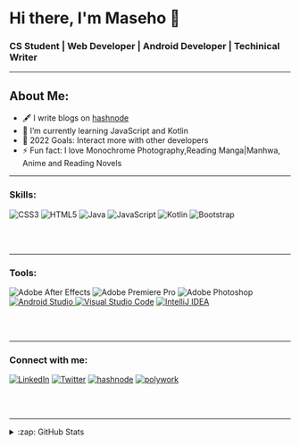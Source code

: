 # Hi there, I'm Maseho 👋 


### CS Student | Web Developer | Android Developer | Techinical Writer
---
## About Me:
-  🖋 I write blogs on [hashnode](https://randomseho.hashnode.dev/)
- 🌱 I’m currently learning JavaScript and Kotlin
- 🥅 2022 Goals: Interact more with other developers
- ⚡ Fun fact: I love Monochrome Photography,Reading Manga|Manhwa, Anime and Reading Novels

---

### Skills:

![CSS3](https://img.shields.io/badge/css3-%231572B6.svg?style=for-the-badge&logo=css3&logoColor=white) ![HTML5](https://img.shields.io/badge/html5-%23E34F26.svg?style=for-the-badge&logo=html5&logoColor=white) ![Java](https://img.shields.io/badge/java-%23ED8B00.svg?style=for-the-badge&logo=java&logoColor=white) ![JavaScript](https://img.shields.io/badge/javascript-%23323330.svg?style=for-the-badge&logo=javascript&logoColor=%23F7DF1E) ![Kotlin](https://img.shields.io/badge/kotlin-%230095D5.svg?style=for-the-badge&logo=kotlin&logoColor=white) ![Bootstrap](https://img.shields.io/badge/bootstrap-%23563D7C.svg?style=for-the-badge&logo=bootstrap&logoColor=white)

<br />
<br />


---

### Tools:

![Adobe After Effects](https://img.shields.io/badge/Adobe%20After%20Effects-9999FF.svg?style=for-the-badge&logo=Adobe%20After%20Effects&logoColor=white) ![Adobe Premiere Pro](https://img.shields.io/badge/Adobe%20Premiere%20Pro-9999FF.svg?style=for-the-badge&logo=Adobe%20Premiere%20Pro&logoColor=white) ![Adobe Photoshop](https://img.shields.io/badge/adobephotoshop-%2331A8FF.svg?style=for-the-badge&logo=adobephotoshop&logoColor=white) <a href='https://github.com/shivamkapasia0' target="_blank"><img alt='Android Studio' src='https://img.shields.io/badge/Android_Studio-100000?style=for-the-badge&logo=Android Studio&logoColor=44CD3A&labelColor=D6D9E0&color=black'/> </a>
<a href='https://github.com/shivamkapasia0' target="_blank"><img alt='Visual Studio Code' src='https://img.shields.io/badge/Visual_Studio Code-100000?style=for-the-badge&logo=Visual Studio Code&logoColor=2783C0&labelColor=FFFFFF&color=2CAEC0'/></a> <a href='https://github.com/shivamkapasia0' target="_blank"><img alt='IntelliJ IDEA' src='https://img.shields.io/badge/IntelliJ_IDEA-100000?style=for-the-badge&logo=IntelliJ IDEA&logoColor=FAF4FA&labelColor=F07128&color=1787FF'/></a>

<br />
<br />

---

### Connect with me: 
[![LinkedIn](https://img.shields.io/badge/LinkedIn-%230077B5.svg?logo=linkedin&logoColor=white)](https://linkedin.com/in/https://www.linkedin.com/in/maseho-c-2082701b8) [![Twitter](https://img.shields.io/badge/Twitter-%231DA1F2.svg?logo=Twitter&logoColor=white)](https://twitter.com/https://www.twitter.com/masxho) <a href='https://hashnode.com/@Seho' target="_blank"><img alt='hashnode' src='https://img.shields.io/badge/hashnode-100000?style=flat&logo=hashnode&logoColor=FFFFFF&labelColor=0000FF&color=0000FF'/></a> <a href='https://www.polywork.com/seho' target="_blank"><img alt='polywork' src='https://img.shields.io/badge/polywork-100000?style=flat&logo=polywork&logoColor=EFF3F4&labelColor=0EA9DD&color=0EA9DD'/></a>


<br />
<br />
 
 ---
 
 <details>
  <summary>:zap: GitHub Stats</summary>

 [![Anurag's GitHub stats](https://github-readme-stats.vercel.app/api?username=Maseho&theme=cobalt)](https://github.com/anuraghazra/github-readme-stats)
</details

  
